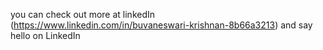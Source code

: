 you can check out more at linkedIn (https://www.linkedin.com/in/buvaneswari-krishnan-8b66a3213) and say hello on LinkedIn 
